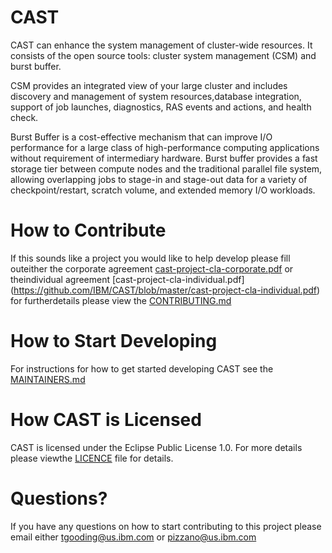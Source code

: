 # CAST
CAST can enhance the system management of cluster-wide resources. It consists of the open source tools: cluster system management (CSM) and burst buffer. 

CSM provides an integrated view of your large cluster and includes discovery and management of system resources,database integration, support of job launches, diagnostics, RAS events and actions, and health check. 

Burst Buffer is a cost-effective mechanism that can improve I/O performance for a large class of high-performance computing applications without requirement of intermediary hardware. Burst buffer provides a fast storage tier between compute nodes and the traditional parallel file system, allowing overlapping jobs to stage-in and stage-out data for a variety of checkpoint/restart, scratch volume, and extended memory I/O workloads. 

# How to Contribute
If this sounds like a project you would like to help develop please fill outeither the corporate agreement [cast-project-cla-corporate.pdf](https://github.com/IBM/CAST/blob/master/cast-project-cla-corporate.pdf) or theindividual agreement [cast-project-cla-individual.pdf] (https://github.com/IBM/CAST/blob/master/cast-project-cla-individual.pdf) for furtherdetails please view the [CONTRIBUTING.md](https://github.com/IBM/CAST/blob/master/CONTRIBUTING.md)

# How to Start Developing
For instructions for how to get started developing CAST see the [MAINTAINERS.md](https://github.com/IBM/CAST/blob/master/MAINTAINERS.md)

# How CAST is Licensed
CAST is licensed under the Eclipse Public License 1.0. For more details please viewthe [LICENCE](https://github.com/IBM/CAST/blob/master/LICENSE) file for details.

# Questions?
If you have any questions on how to start contributing to this project please email either tgooding@us.ibm.com or pizzano@us.ibm.com
